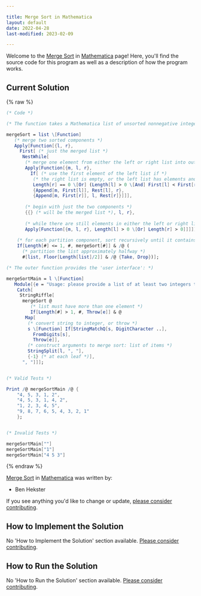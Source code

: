 ```yaml
---

title: Merge Sort in Mathematica
layout: default
date: 2022-04-28
last-modified: 2023-02-09

---
```


Welcome to the [Merge Sort](https://sampleprograms.io/projects/merge-sort) in [Mathematica](https://sampleprograms.io/languages/mathematica) page! Here, you'll find the source code for this program as well as a description of how the program works.

## Current Solution

{% raw %}

```mathematica
(* Code *)

(* The function takes a Mathematica list of unsorted nonnegative integers: *)

mergeSort = list \[Function]
   (* merge two sorted components *)
   Apply[Function[{l, r},
     First[ (* just the merged list *)
      NestWhile[
       (* merge one element from either the left or right list into output *)
       Apply[Function[{m, l, r},
         If[ (* use the first element of the left list if *)
          (* the right list is empty, or the left list has elements and compares before the right *)
          Length[r] == 0 \[Or] (Length[l] > 0 \[And] First[l] < First[r]),
          {Append[m, First[l]], Rest[l], r},
          {Append[m, First[r]], l, Rest[r]}]]],
       
       (* begin with just the two components *)
       {{} (* will be the merged list *), l, r},
       
       (* while there are still elements in either the left or right list *)
       Apply[Function[{m, l, r}, Length[l] > 0 \[Or] Length[r] > 0]]]]],
    
    (* for each partition component, sort recursively until it contains no more than one element *)
    If[Length[#] <= 1, #, mergeSort[#]] & /@ (
      (* partition the list approximately halfway *)
      #[list, Floor[Length[list]/2]] & /@ {Take, Drop})];

(* The outer function provides the 'user interface': *)

mergeSortMain = l \[Function]
   Module[{e = "Usage: please provide a list of at least two integers to sort in the format \"1, 2, 3, 4, 5\""},
    Catch[
     StringRiffle[
      mergeSort @
         (* list must have more than one element *)
         If[Length[#] > 1, #, Throw[e]] & @
       Map[
        (* convert string to integer, or throw *)
        s \[Function] If[StringMatchQ[s, DigitCharacter ..],
          FromDigits[s],
          Throw[e]],
        (* construct arguments to merge sort: list of items *)
        StringSplit[l, ", "],
        {-1} (* at each leaf *)],
      ", "]]];


(* Valid Tests *)

Print /@ mergeSortMain /@ {
    "4, 5, 3, 1, 2",
    "4, 5, 3, 1, 4, 2",
    "1, 2, 3, 4, 5",
    "9, 8, 7, 6, 5, 4, 3, 2, 1"
    };


(* Invalid Tests *)

mergeSortMain[""]
mergeSortMain["1"]
mergeSortMain["4 5 3"]
```

{% endraw %}

[Merge Sort](https://sampleprograms.io/projects/merge-sort) in [Mathematica](https://sampleprograms.io/languages/mathematica) was written by:

- Ben Hekster

If you see anything you'd like to change or update, [please consider contributing](https://github.com/TheRenegadeCoder/sample-programs).

## How to Implement the Solution

No 'How to Implement the Solution' section available. [Please consider contributing](https://github.com/TheRenegadeCoder/sample-programs-website).

## How to Run the Solution

No 'How to Run the Solution' section available. [Please consider contributing](https://github.com/TheRenegadeCoder/sample-programs-website).